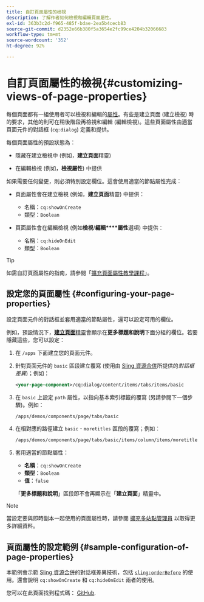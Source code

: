 ```yaml
---
title: 自訂頁面屬性的檢視
description: 了解作者如何檢視和編輯頁面屬性。
exl-id: 363b3c2d-f965-485f-bdae-2ea5b4cecb83
source-git-commit: d2352e66b380f5a3654e2fc99ce4204b32066683
workflow-type: tm+mt
source-wordcount: '352'
ht-degree: 92%

---
```


# 自訂頁面屬性的檢視{#customizing-views-of-page-properties}

每個頁面都有一組使用者可以檢視和編輯的[屬性](/help/sites-cloud/authoring/sites-console/page-properties.md)。有些是建立頁面 (建立檢視) 時的要求，其他的則可在稍後階段再檢視和編輯 (編輯檢視)。這些頁面屬性由適當頁面元件的對話框 (`cq:dialog`) 定義和提供。

每個頁面屬性的預設狀態為：

* 隱藏在建立檢視中 (例如，**建立頁面**&#x200B;精靈)

* 在編輯檢視 (例如，**檢視屬性**) 中提供

如果需要任何變更，則必須特別設定欄位。這會使用適當的節點屬性完成：

* 頁面屬性會在建立檢視 (例如，**建立頁面**&#x200B;精靈) 中提供：

   * 名稱：`cq:showOnCreate`
   * 類型：`Boolean`

* 頁面屬性會在編輯檢視 (例如&#x200B;**檢視**/**編輯****屬性**&#x200B;選項) 中提供：

   * 名稱：`cq:hideOnEdit`
   * 類型：`Boolean`

>[!TIP]
>
>如需自訂頁面屬性的指南，請參閱「[擴充頁面屬性教學課程](https://experienceleague.adobe.com/docs/experience-manager-learn/sites/developing/page-properties-technical-video-develop.html?lang=zh-Hant)」。

## 設定您的頁面屬性 {#configuring-your-page-properties}

設定頁面元件的對話框並套用適當的節點屬性，還可以設定可用的欄位。

例如，預設情況下，[**建立頁面**&#x200B;精靈](/help/sites-cloud/authoring/sites-console/creating-pages.md#creating-a-new-page)會顯示在&#x200B;**更多標題和說明**&#x200B;下面分組的欄位。若要隱藏這些，您可以設定：

1. 在 `/apps` 下面建立您的頁面元件。
1. 針對頁面元件的 `basic` 區段建立覆寫 (使用由 [Sling 資源合併](/help/implementing/developing/introduction/sling-resource-merger.md)所提供的&#x200B;*對話框差異*)；例如：

   ```xml
   <your-page-component>/cq:dialog/content/items/tabs/items/basic
   ```

1. 在 `basic` 上設定 `path` 屬性，以指向基本索引標籤的覆寫 (另請參閱下一個步驟)。例如：

   ```xml
   /apps/demos/components/page/tabs/basic
   ```

1. 在相對應的路徑建立 `basic` - `moretitles` 區段的覆寫；例如：

   ```xml
   /apps/demos/components/page/tabs/basic/items/column/items/moretitles
   ```

1. 套用適當的節點屬性：

   * **名稱**：`cq:showOnCreate`
   * **類型**：`Boolean`
   * **值**：`false`

   「**更多標題和說明**」區段即不會再顯示在「**建立頁面**」精靈中。

>[!NOTE]
>
>當設定要與即時副本一起使用的頁面屬性時，請參閱 [擴充多站點管理員](/help/implementing/developing/extending/msm.md#configuring-msm-locks-on-page-properties) 以取得更多詳細資料。

## 頁面屬性的設定範例 {#sample-configuration-of-page-properties}

本範例會示範 [Sling 資源合併](/help/implementing/developing/introduction/sling-resource-merger.md)的對話框差異技術，包括 [`sling:orderBefore`](/help/implementing/developing/introduction/sling-resource-merger.md#properties) 的使用。還會說明 `cq:showOnCreate` 和 `cq:hideOnEdit` 兩者的使用。

您可以在此頁面找到程式碼： [GitHub](https://github.com/Adobe-Marketing-Cloud/aem-authoring-extension-page-dialog).
